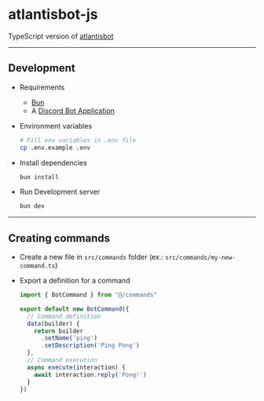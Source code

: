 # atlantisbot-js

TypeScript version of [atlantisbot](https://github.com/johnvictorfs/atlantisbot)

---

## Development

- Requirements
  - [Bun](https://bun.sh)
  - A [Discord Bot Application](https://discord.com/developers/docs/getting-started#step-1-creating-an-app)

- Environment variables

  ```bash
  # Fill env variables in .env file
  cp .env.example .env
  ```

- Install dependencies

  ```bash
  bun install
  ```

- Run Development server
  
    ```bash
    bun dev
    ```

---

## Creating commands

- Create a new file in `src/commands` folder (ex.: `src/commands/my-new-command.ts`)

- Export a definition for a command

  ```ts
  import { BotCommand } from "@/commands"

  export default new BotCommand({
    // Command definition
    data(builder) {
      return builder
        .setName('ping')
        .setDescription('Ping Pong')
    },
    // Command execution
    async execute(interaction) {
      await interaction.reply('Pong!')
    }
  })
  ```
